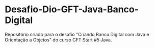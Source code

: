 # Desafio-Dio-GFT-Java-Banco-Digital
Repositório criado para o desafio "Criando Banco Digital com Java e Orientação a Objetos" do curso GFT Start #5 Java.  
